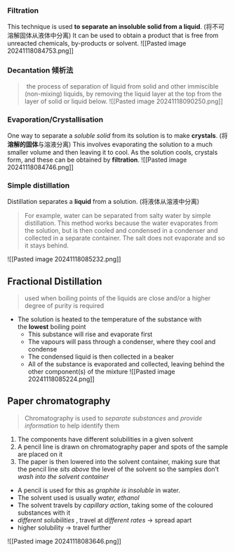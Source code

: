 ### Filtration
This technique is used **to separate an insoluble solid from a liquid**. (将不可溶解固体从液体中分离)
It can be used to obtain a product that is free from unreacted chemicals, by-products or solvent.
![[Pasted image 20241118084753.png]]
### Decantation 倾析法
>  the process of separation of liquid from solid and other immiscible (non-mixing) liquids, by removing the liquid layer at the top from the layer of solid or liquid below.
![[Pasted image 20241118090250.png]]
### Evaporation/Crystallisation
One way to separate a *soluble solid* from its solution is to make **crystals**. (将**溶解的固体**与溶液分离)
This involves evaporating the solution to a much smaller volume and then leaving it to cool. As the solution cools, crystals form, and these can be obtained by **filtration**.
![[Pasted image 20241118084746.png]]
### Simple distillation
Distillation separates a **liquid** from a solution.  (将液体从溶液中分离)
> For example, water can be separated from salty water by simple distillation. 
> This method works because the water evaporates from the solution, but is then cooled and condensed in a condenser and collected in a separate container.
> The salt does not evaporate and so it stays behind.

![[Pasted image 20241118085232.png]]
## Fractional Distillation
> used when boiling points of the liquids are close and/or a higher degree of purity is required
- The solution is heated to the temperature of the substance with the **lowest** boiling point
    - This substance will rise and evaporate first
    - The vapours will pass through a condenser, where they cool and condense
    - The condensed liquid is then collected in a beaker
    - All of the substance is evaporated and collected, leaving behind the other component(s) of the mixture
![[Pasted image 20241118085224.png]]
## Paper chromatography

> Chromatography is used to *separate substances* and *provide information* to help identify them

1. The components have different solubilities in a given solvent
2. A pencil line is drawn on chromatography paper and spots of the sample are placed on it
3. The paper is then lowered into the solvent container, making sure that the pencil line *sits above* the level of the solvent so the samples don’t *wash into the solvent container*

- A pencil is used for this as *graphite is insoluble* in water.
- The solvent used is usually *water, ethanol*
- The solvent travels by *capillary action*, taking some of the coloured substances with it
- *different solubilities* , travel at *different rates* -> spread apart
- higher solubility -> travel further

![[Pasted image 20241118083646.png]]